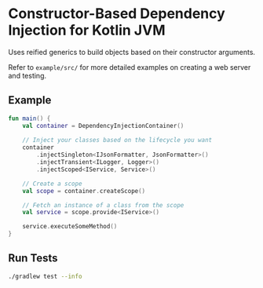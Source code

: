 # Constructor-Based Dependency Injection for Kotlin JVM

Uses reified generics to build objects based on their constructor arguments.

Refer to `example/src/` for more detailed examples on creating a web server and testing.

## Example

```kotlin
fun main() {
    val container = DependencyInjectionContainer()
    
    // Inject your classes based on the lifecycle you want
    container
        .injectSingleton<IJsonFormatter, JsonFormatter>()
        .injectTransient<ILogger, Logger>()
        .injectScoped<IService, Service>()

    // Create a scope
    val scope = container.createScope()

    // Fetch an instance of a class from the scope
    val service = scope.provide<IService>()

    service.executeSomeMethod()
}
```

## Run Tests

```sh
./gradlew test --info
```